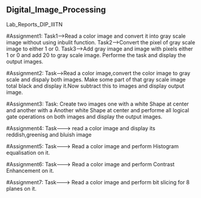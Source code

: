 ## Digital_Image_Processing

Lab_Reports_DIP_IIITN


#Assignment1:
Task1-->Read a color image and convert it into gray scale image without using inbulit function.
Task2-->Convert the pixel of gray scale image to either 1 or 0.
Task3-->Add gray image and image with pixels either 1 or 0 and add 20 to gray scale image.
Performe the task and display the output images. 


#Assignment2:
Task-->Read a color image,convert the color image to gray scale and dispaly both images.
Make some part of that gray scale image total black and display it.Now subtract this to images and display output image.


#Assignment3:
Task: Create two images one with a white Shape at center and another with a Another white Shape at center and performe all logical gate operations on both images and display the output images.


#Assignment4:
Task---> read a color image and display its reddish,greenisg and bluish image

#Assignment5:
Task---> Read a color image and perform Histogram equalisation on it.

#Assignment6:
Task---> Read a color image and perform Contrast Enhancement on it.

#Assignment7:
Task---> Read a color image and perform bit slicing for 8 planes on it.


